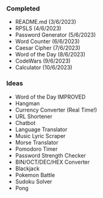 ### Completed
* README.md (3/6/2023)
* RPSLS (4/6/2023)
* Password Generator (5/6/2023)
* Word Counter (6/6/2023)
* Caesar Cipher (7/6/2023)
* Word of the Day (8/6/2023)
* CodeWars (9/6/2023)
* Calculator (10/6/2023)

### Ideas
* Word of the Day IMPROVED
* Hangman
* Currency Converter (Real Time!)
* URL Shortener
* Chatbot
* Language Translator
* Music Lyric Scraper
* Morse Translator
* Pomodoro Timer
* Password Strength Checker
* BIN/OCT/DEC/HEX Converter
* Blackjack
* Pokemon Battle
* Sudoku Solver
* Pong